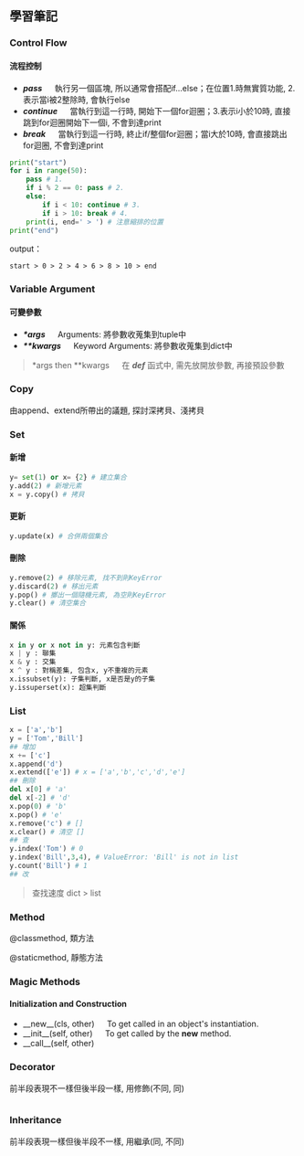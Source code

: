 ## 學習筆記
### Control Flow
#### 流程控制
+ ___pass___ &emsp; 執行另一個區塊, 所以通常會搭配if...else；在位置1.時無實質功能, 2.表示當i被2整除時, 會執行else 
+ ___continue___ &emsp; 當執行到這一行時, 開始下一個for迴圈；3.表示i小於10時, 直接跳到for迴圈開始下一個i, 不會到達print 
+ ___break___ &emsp; 當執行到這一行時, 終止if/整個for迴圈；當i大於10時, 會直接跳出for迴圈, 不會到達print

```python
print("start")
for i in range(50):
    pass # 1.
    if i % 2 == 0: pass # 2.
    else:
        if i < 10: continue # 3.
        if i > 10: break # 4.
    print(i, end=' > ') # 注意縮排的位置
print("end")
```
output：

    start > 0 > 2 > 4 > 6 > 8 > 10 > end

### Variable Argument
#### 可變參數 
+ ___\*args___ &emsp; Arguments: 將參數收蒐集到tuple中 
+ ___\*\*kwargs___ &emsp; Keyword Arguments: 將參數收蒐集到dict中

>\*args then \*\*kwargs &emsp; 在 ___def___ 函式中, 需先放開放參數, 再接預設參數

### Copy
由append、extend所帶出的議題, 探討深拷貝、淺拷貝

### Set
#### 新增
```python
y= set(1) or x= {2} # 建立集合
y.add(2) # 新增元素 
x = y.copy() # 拷貝 
```
#### 更新
```python
y.update(x) # 合併兩個集合
```
#### 刪除
```python
y.remove(2) # 移除元素, 找不到則KeyError
y.discard(2) # 移出元素
y.pop() # 擲出一個隨機元素, 為空則KeyError
y.clear() # 清空集合
```
#### 關係
```python
x in y or x not in y: 元素包含判斷
x | y : 聯集
x & y : 交集
x ^ y : 對稱差集, 包含x, y不重複的元素
x.issubset(y): 子集判斷, x是否是y的子集
y.issuperset(x): 超集判斷
```
### List
```python
x = ['a','b']
y = ['Tom','Bill']
## 增加
x += ['c'] 
x.append('d')
x.extend(['e']) # x = ['a','b','c','d','e']
## 刪除
del x[0] # 'a'
del x[-2] # 'd'
x.pop(0) # 'b'
x.pop() # 'e'
x.remove('c') # []
x.clear() # 清空 []
## 查
y.index('Tom') # 0
y.index('Bill',3,4), # ValueError: 'Bill' is not in list
y.count('Bill') # 1
## 改

```
> 查找速度 dict > list

### Method
@classmethod, 類方法

@staticmethod, 靜態方法

### Magic Methods
#### Initialization and Construction
+ \_\_new\_\_(cls, other) &emsp; To get called in an object's instantiation.
+ \_\_init\_\_(self, other) &emsp; To get called by the __new__ method.
+ \_\_call\_\_(self, other) &emsp; 

<!--
        __del__(self)	Destructor method.
#### Unary operators and functions

        __pos__(self)	To get called for unary positive e.g. +someobject.
        __neg__(self)	To get called for unary negative e.g. -someobject.
        __abs__(self)	To get called by built-in abs() function.
        __invert__(self)	To get called for inversion using the ~ operator.
        __round__(self,n)	To get called by built-in round() function.
        __floor__(self)	To get called by built-in math.floor() function.
        __ceil__(self)	To get called by built-in math.ceil() function.
        __trunc__(self)	To get called by built-in math.trunc() function.
#### Augmented Assignment

        __iadd__(self, other)	To get called on addition with assignment e.g. a +=b.
        __isub__(self, other)	To get called on subtraction with assignment e.g. a -=b.
        __imul__(self, other)	To get called on multiplication with assignment e.g. a *=b.
        __ifloordiv__(self, other)	To get called on integer division with assignment e.g. a //=b.
        __idiv__(self, other)	To get called on division with assignment e.g. a /=b.
        __itruediv__(self, other)	To get called on true division with assignment
        __imod__(self, other)	To get called on modulo with assignment e.g. a%=b.
        __ipow__(self, other)	To get called on exponentswith assignment e.g. a **=b.
        __ilshift__(self, other)	To get called on left bitwise shift with assignment e.g. a<<=b.
        __irshift__(self, other)	To get called on right bitwise shift with assignment e.g. a >>=b.
        __iand__(self, other)	To get called on bitwise AND with assignment e.g. a&=b.
        __ior__(self, other)	To get called on bitwise OR with assignment e.g. a|=b.
        __ixor__(self, other)	To get called on bitwise XOR with assignment e.g. a ^=b.
#### Type Conversion Magic Methods

        __int__(self)	To get called by built-int int() method to convert a type to an int.
        __float__(self)	To get called by built-int float() method to convert a type to float.
        __complex__(self)	To get called by built-int complex() method to convert a type to complex.
        __oct__(self)	To get called by built-int oct() method to convert a type to octal.
        __hex__(self)	To get called by built-int hex() method to convert a type to hexadecimal.
        __index__(self)	To get called on type conversion to an int when the object is used in a slice expression.
        __trunc__(self)	To get called from math.trunc() method.
#### String Magic Methods

        __str__(self)	To get called by built-int str() method to return a string representation of a type.
        __repr__(self)	To get called by built-int repr() method to return a machine readable representation of a type.
        __unicode__(self)	To get called by built-int unicode() method to return an unicode string of a type.
        __format__(self, formatstr)	To get called by built-int string.format() method to return a new style of string.
        __hash__(self)	To get called by built-int hash() method to return an integer.
        __nonzero__(self)	To get called by built-int bool() method to return True or False.
        __dir__(self)	To get called by built-int dir() method to return a list of attributes of a class.
        __sizeof__(self)	To get called by built-int sys.getsizeof() method to return the size of an object.
#### Attribute Magic Methods

        __getattr__(self, name)	Is called when the accessing attribute of a class that does not exist.
        __setattr__(self, name, value)	Is called when assigning a value to the attribute of a class.
        __delattr__(self, name)	Is called when deleting an attribute of a class.
#### Operator Magic Methods

        __add__(self, other)	To get called on add operation using + operator
        __sub__(self, other)	To get called on subtraction operation using - operator.
        __mul__(self, other)	To get called on multiplication operation using * operator.
        __floordiv__(self, other)	To get called on floor division operation using // operator.
        __truediv__(self, other)	To get called on division operation using / operator.
        __mod__(self, other)	To get called on modulo operation using % operator.
        __pow__(self, other[, modulo])	To get called on calculating the power using ** operator.
        __lt__(self, other)	To get called on comparison using < operator.
        __le__(self, other)	To get called on comparison using <= operator.
        __eq__(self, other)	To get called on comparison using == operator.
        __ne__(self, other)	To get called on comparison using != operator.
        __ge__(self, other)	To get called on comparison using >= operator.
-->

### Decorator

前半段表現不一樣但後半段一樣, 用修飾(不同, 同)
```python

```

### Inheritance

前半段表現一樣但後半段不一樣, 用繼承(同, 不同)




